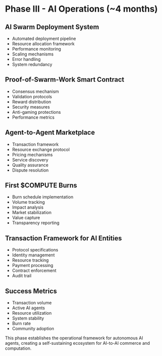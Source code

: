 # Phase III - AI Operations (~4 months)

## AI Swarm Deployment System
- Automated deployment pipeline
- Resource allocation framework
- Performance monitoring
- Scaling mechanisms
- Error handling
- System redundancy

## Proof-of-Swarm-Work Smart Contract
- Consensus mechanism
- Validation protocols
- Reward distribution
- Security measures
- Anti-gaming protections
- Performance metrics

## Agent-to-Agent Marketplace
- Transaction framework
- Resource exchange protocol
- Pricing mechanisms
- Service discovery
- Quality assurance
- Dispute resolution

## First $COMPUTE Burns
- Burn schedule implementation
- Volume tracking
- Impact analysis
- Market stabilization
- Value capture
- Transparency reporting

## Transaction Framework for AI Entities
- Protocol specifications
- Identity management
- Resource tracking
- Payment processing
- Contract enforcement
- Audit trail

## Success Metrics
- Transaction volume
- Active AI agents
- Resource utilization
- System stability
- Burn rate
- Community adoption

This phase establishes the operational framework for autonomous AI agents, creating a self-sustaining ecosystem for AI-to-AI commerce and computation.
